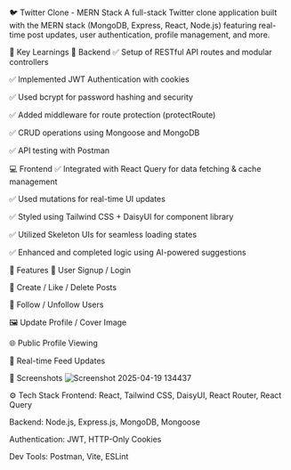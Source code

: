 
🐦 Twitter Clone - MERN Stack
A full-stack Twitter clone application built with the MERN stack (MongoDB, Express, React, Node.js) featuring real-time post updates, user authentication, profile management, and more.

🚀 Key Learnings
🔧 Backend
✅ Setup of RESTful API routes and modular controllers

✅ Implemented JWT Authentication with cookies

✅ Used bcrypt for password hashing and security

✅ Added middleware for route protection (protectRoute)

✅ CRUD operations using Mongoose and MongoDB

✅ API testing with Postman

💻 Frontend
✅ Integrated with React Query for data fetching & cache management

✅ Used mutations for real-time UI updates

✅ Styled using Tailwind CSS + DaisyUI for component library

✅ Utilized Skeleton UIs for seamless loading states

✅ Enhanced and completed logic using AI-powered suggestions

🧠 Features
🔐 User Signup / Login

📝 Create / Like / Delete Posts

👤 Follow / Unfollow Users

🖼️ Update Profile / Cover Image

🌐 Public Profile Viewing

💬 Real-time Feed Updates

📸 Screenshots
![Screenshot 2025-04-19 134437](https://github.com/user-attachments/assets/9225f86d-cde5-4e2d-bef1-82dd079ea268)




⚙️ Tech Stack
Frontend: React, Tailwind CSS, DaisyUI, React Router, React Query

Backend: Node.js, Express.js, MongoDB, Mongoose

Authentication: JWT, HTTP-Only Cookies

Dev Tools: Postman, Vite, ESLint
